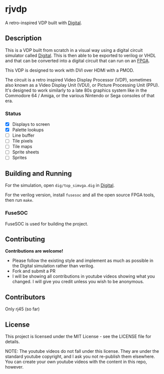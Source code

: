 # rjvdp

A retro-inspired VDP built with [Digital](https://github.com/hneemann/Digital).

## Description

This is a VDP built from scratch in a visual way using a digital circuit simulator called [Digital](https://github.com/hneemann/Digital). This is then able to be exported to verilog or VHDL and that can be converted into a digital circuit that can run on an [FPGA](https://en.wikipedia.org/wiki/Field-programmable_gate_array).

This VDP is designed to work with DVI over HDMI with a PMOD.

The circuit is a retro inspired Video Display Processor (VDP), sometimes also known as a Video Display Unit (VDU), or Picture Processing Unit (PPU). It's designed to work similarly to a late 80s graphics system like in the Commodore 64 / Amiga, or the various Nintendo or Sega consoles of that era.

### Status

- [x] Displays to screen
- [x] Palette lookups
- [ ] Line buffer
- [ ] Tile pixels
- [ ] Tile maps
- [ ] Sprite sheets
- [ ] Sprites

## Building and Running

For the simulation, open `dig/top_simvga.dig` in [Digital](https://github.com/hneemann/Digital).

For the verilog version, install `fusesoc` and all the open source FPGA tools, then run `make`.

### FuseSOC

FuseSOC is used for building the project.

## Contributing

**Contributions are welcome!**

- Please follow the existing style and implement as much as possible in the Digital simulation rather than verilog.
- Fork and submit a PR
- I will be showing all contributions in youtube videos showing what you changed. I will give you credit unless you wish to be anonymous.

## Contributors

Only rj45 (so far)

## License

This project is licensed under the MIT License - see the LICENSE file for details.

NOTE: The youtube videos do not fall under this license. They are under the standard youtube copyright, and I ask you not re-publish them elsewhere. You can create your own youtube videos with the content in this repo, however.
